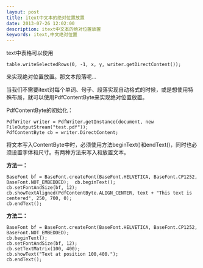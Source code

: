 ```yaml
---
layout: post
title: itext中文本的绝对位置放置
date: 2013-07-26 12:02:00
description: itext中文本的绝对位置放置
keywords: itext,中文绝对位置
---
```


text中表格可以使用

	table.writeSelectedRows(0, -1, x, y, writer.getDirectContent());

来实现绝对位置放置。那文本段落呢... 

当我们不需要itext对每个单词、句子、段落实现自动格式的时候，或是想使用特殊布局，就可以使用PdfContentByte来实现绝对位置放置。

PdfContentByte的初始化：

	PdfWriter writer = PdfWriter.getInstance(document, new FileOutputStream("test.pdf"));  
	PdfContentByte cb = writer.DirectContent;

将文本写入ContentByte中时，必须使用方法beginText()和endText()，同时也必须设置字体和尺寸。有两种方法来写入和放置文本。

**方法一：**

	BaseFont bf = BaseFont.createFont(BaseFont.HELVETICA, BaseFont.CP1252, BaseFont.NOT_EMBEDDED);  cb.beginText();  
	cb.setFontAndSize(bf, 12);  
	cb.showTextAligned(PdfContentByte.ALIGN_CENTER, text + "This text is centered", 250, 700, 0);  
	cb.endText();

**方法二：**

	BaseFont bf = BaseFont.createFont(BaseFont.HELVETICA, BaseFont.CP1252, BaseFont.NOT_EMBEDDED);  
	cb.beginText();  
	cb.setFontAndSize(bf, 12);  
	cb.setTextMatrix(100, 400);  
	cb.showText("Text at position 100,400.");  
	cb.endText(); 
